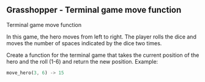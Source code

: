 ## Grasshopper - Terminal game move function

Terminal game move function

In this game, the hero moves from left to right. The player rolls the dice and moves the number of spaces indicated by the dice two times.

Create a function for the terminal game that takes the current position of the hero and the roll (1-6) and return the new position.
Example:

```rust
move_hero(3, 6) -> 15
```
